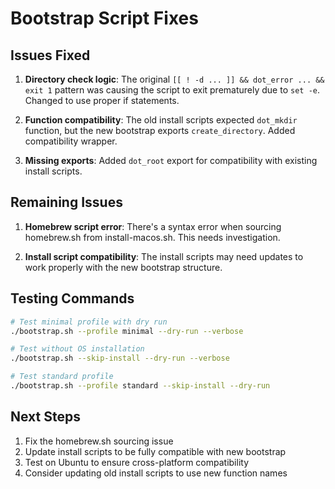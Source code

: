 # Bootstrap Script Fixes

## Issues Fixed

1. **Directory check logic**: The original `[[ ! -d ... ]] && dot_error ... && exit 1` pattern was causing the script to exit prematurely due to `set -e`. Changed to use proper if statements.

2. **Function compatibility**: The old install scripts expected `dot_mkdir` function, but the new bootstrap exports `create_directory`. Added compatibility wrapper.

3. **Missing exports**: Added `dot_root` export for compatibility with existing install scripts.

## Remaining Issues

1. **Homebrew script error**: There's a syntax error when sourcing homebrew.sh from install-macos.sh. This needs investigation.

2. **Install script compatibility**: The install scripts may need updates to work properly with the new bootstrap structure.

## Testing Commands

```bash
# Test minimal profile with dry run
./bootstrap.sh --profile minimal --dry-run --verbose

# Test without OS installation
./bootstrap.sh --skip-install --dry-run --verbose

# Test standard profile
./bootstrap.sh --profile standard --skip-install --dry-run
```

## Next Steps

1. Fix the homebrew.sh sourcing issue
2. Update install scripts to be fully compatible with new bootstrap
3. Test on Ubuntu to ensure cross-platform compatibility
4. Consider updating old install scripts to use new function names